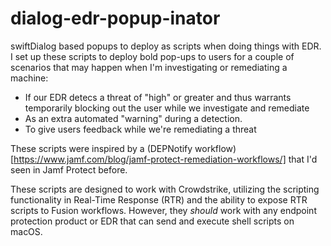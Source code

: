 # dialog-edr-popup-inator
swiftDialog based popups to deploy as scripts when doing things with EDR.
I set up these scripts to deploy bold pop-ups to users for a couple of scenarios that may happen when I'm investigating or remediating a machine:
+ If our EDR detecs a threat of "high" or greater and thus warrants temporarily blocking out the user while we investigate and remediate
+ As an extra automated "warning" during a detection.
+ To give users feedback while we're remediating a threat

These scripts were inspired by a (DEPNotify workflow)[https://www.jamf.com/blog/jamf-protect-remediation-workflows/] that I'd seen in Jamf Protect before.

These scripts are designed to work with Crowdstrike, utilizing the scripting functionality in Real-Time Response (RTR) and the ability to expose RTR scripts to Fusion workflows.
However, they *should* work with any endpoint protection product or EDR that can send and execute shell scripts on macOS.



